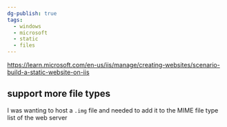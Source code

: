 ```yaml
---
dg-publish: true
tags:
  - windows
  - microsoft
  - static
  - files
---
```

https://learn.microsoft.com/en-us/iis/manage/creating-websites/scenario-build-a-static-website-on-iis

## support more file types
I was wanting to host a `.img` file and needed to add it to the MIME file type list of the web server